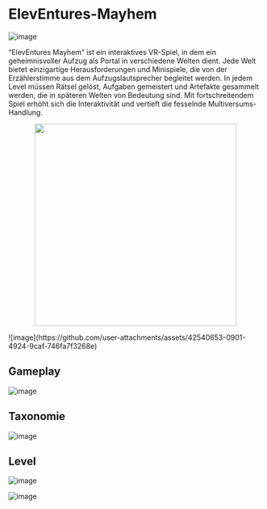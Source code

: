 # ElevEntures-Mayhem

![image](https://github.com/user-attachments/assets/b4941a1e-f343-4e8d-a1b0-025d3fa9df5b)

“ElevEntures Mayhem” ist ein interaktives VR-Spiel, in dem ein geheimnisvoller Aufzug als Portal in verschiedene Welten dient. Jede Welt bietet einzigartige Herausforderungen und Minispiele, die von der Erzählerstimme aus dem Aufzugslautsprecher begleitet werden. In jedem Level müssen Rätsel gelöst, Aufgaben gemeistert und Artefakte gesammelt werden, die in späteren Welten von Bedeutung sind. Mit fortschreitendem Spiel erhöht sich die Interaktivität und vertieft die fesselnde Multiversums-Handlung.

<p align="center">
  <img src="https://github.com/user-attachments/assets/b4941a1e-f343-4e8d-a1b0-025d3fa9df5b" width="400" />
</p>
![image](https://github.com/user-attachments/assets/42540653-0901-4924-9caf-746fa7f3268e)

## Gameplay
![image](https://github.com/user-attachments/assets/08458b57-0f8b-4576-b55b-21cb42548f50)

## Taxonomie
![image](https://github.com/user-attachments/assets/7ad69ed8-55ad-4599-ae55-eb5462dc437d)

## Level
![image](https://github.com/user-attachments/assets/7e13a30b-57dc-4d37-8883-a669269abd50)

![image](https://github.com/user-attachments/assets/adecadc8-f40a-405f-b3b2-2c798309476e)





